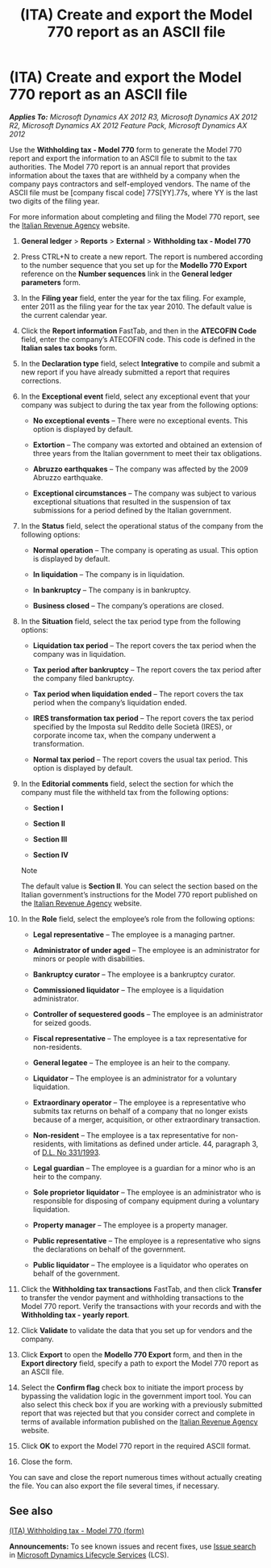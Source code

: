 ﻿---
title: (ITA) Create and export the Model 770 report as an ASCII file
TOCTitle: (ITA) Create and export the Model 770 report as an ASCII file
ms:assetid: 933893a6-abeb-42dd-b915-2d212838471e
ms:mtpsurl: https://technet.microsoft.com/en-us/library/Hh528493(v=AX.60)
ms:contentKeyID: 37835229
ms.date: 04/18/2014
mtps_version: v=AX.60
f1_keywords:
- Italy
- ASCII file
- Modello 770
---

# (ITA) Create and export the Model 770 report as an ASCII file 


_**Applies To:** Microsoft Dynamics AX 2012 R3, Microsoft Dynamics AX 2012 R2, Microsoft Dynamics AX 2012 Feature Pack, Microsoft Dynamics AX 2012_

Use the **Withholding tax - Model 770** form to generate the Model 770 report and export the information to an ASCII file to submit to the tax authorities. The Model 770 report is an annual report that provides information about the taxes that are withheld by a company when the company pays contractors and self-employed vendors. The name of the ASCII file must be \[company fiscal code\] 77S\[YY\].77s, where YY is the last two digits of the filing year.

For more information about completing and filing the Model 770 report, see the [Italian Revenue Agency](http://www.agenziaentrate.gov.it/wps/wcm/connect/nsilib/nsi/strumenti/modelli/modelli+di+dichiarazione+2010/770_2010+semplificato/) website.

1.  **General ledger** \> **Reports** \> **External** \> **Withholding tax - Model 770**

2.  Press CTRL+N to create a new report. The report is numbered according to the number sequence that you set up for the **Modello 770 Export** reference on the **Number sequences** link in the **General ledger parameters** form.

3.  In the **Filing year** field, enter the year for the tax filing. For example, enter 2011 as the filing year for the tax year 2010. The default value is the current calendar year.

4.  Click the **Report information** FastTab, and then in the **ATECOFIN Code** field, enter the company’s ATECOFIN code. This code is defined in the **Italian sales tax books** form.

5.  In the **Declaration type** field, select **Integrative** to compile and submit a new report if you have already submitted a report that requires corrections.

6.  In the **Exceptional event** field, select any exceptional event that your company was subject to during the tax year from the following options:
    
      - **No exceptional events** – There were no exceptional events. This option is displayed by default.
    
      - **Extortion** – The company was extorted and obtained an extension of three years from the Italian government to meet their tax obligations.
    
      - **Abruzzo earthquakes** – The company was affected by the 2009 Abruzzo earthquake.
    
      - **Exceptional circumstances** – The company was subject to various exceptional situations that resulted in the suspension of tax submissions for a period defined by the Italian government.

7.  In the **Status** field, select the operational status of the company from the following options:
    
      - **Normal operation** – The company is operating as usual. This option is displayed by default.
    
      - **In liquidation** – The company is in liquidation.
    
      - **In bankruptcy** – The company is in bankruptcy.
    
      - **Business closed** – The company’s operations are closed.

8.  In the **Situation** field, select the tax period type from the following options:
    
      - **Liquidation tax period** – The report covers the tax period when the company was in liquidation.
    
      - **Tax period after bankruptcy** – The report covers the tax period after the company filed bankruptcy.
    
      - **Tax period when liquidation ended** – The report covers the tax period when the company’s liquidation ended.
    
      - **IRES transformation tax period** – The report covers the tax period specified by the Imposta sul Reddito delle Società (IRES), or corporate income tax, when the company underwent a transformation.
    
      - **Normal tax period** – The report covers the usual tax period. This option is displayed by default.

9.  In the **Editorial comments** field, select the section for which the company must file the withheld tax from the following options:
    
      - **Section I**
    
      - **Section II**
    
      - **Section III**
    
      - **Section IV**
    

    > [!NOTE]
    > <P>The default value is <STRONG>Section II</STRONG>. You can select the section based on the Italian government’s instructions for the Model 770 report published on the <A href="http://www.agenziaentrate.gov.it/wps/wcm/connect/nsilib/nsi/strumenti/modelli/modelli+di+dichiarazione+2010/770_2010+semplificato/">Italian Revenue Agency</A> website.</P>



10. In the **Role** field, select the employee’s role from the following options:
    
      - **Legal representative** – The employee is a managing partner.
    
      - **Administrator of under aged** – The employee is an administrator for minors or people with disabilities.
    
      - **Bankruptcy curator** – The employee is a bankruptcy curator.
    
      - **Commissioned liquidator** – The employee is a liquidation administrator.
    
      - **Controller of sequestered goods** – The employee is an administrator for seized goods.
    
      - **Fiscal representative** – The employee is a tax representative for non-residents.
    
      - **General legatee** – The employee is an heir to the company.
    
      - **Liquidator** – The employee is an administrator for a voluntary liquidation.
    
      - **Extraordinary operator** – The employee is a representative who submits tax returns on behalf of a company that no longer exists because of a merger, acquisition, or other extraordinary transaction.
    
      - **Non-resident** – The employee is a tax representative for non-residents, with limitations as defined under article. 44, paragraph 3, of [D.L. No 331/1993](http://www.agenziaentrate.gov.it/wps/wcm/connect/nsilib/nsi/strumenti/studi+di+settore/normativa+prassi+e+giurisprudenza/leggi%2c+decreti+e+provvedimenti/archivio+leggi+provv+studi+settore/anni+precedenti+1999+-+1993/studi+di+settore+-+prime+norme).
    
      - **Legal guardian** – The employee is a guardian for a minor who is an heir to the company.
    
      - **Sole proprietor liquidator** – The employee is an administrator who is responsible for disposing of company equipment during a voluntary liquidation.
    
      - **Property manager** – The employee is a property manager.
    
      - **Public representative** – The employee is a representative who signs the declarations on behalf of the government.
    
      - **Public liquidator** – The employee is a liquidator who operates on behalf of the government.

11. Click the **Withholding tax transactions** FastTab, and then click **Transfer** to transfer the vendor payment and withholding transactions to the Model 770 report. Verify the transactions with your records and with the **Withholding tax - yearly report**.

12. Click **Validate** to validate the data that you set up for vendors and the company.

13. Click **Export** to open the **Modello 770 Export** form, and then in the **Export directory** field, specify a path to export the Model 770 report as an ASCII file.

14. Select the **Confirm flag** check box to initiate the import process by bypassing the validation logic in the government import tool. You can also select this check box if you are working with a previously submitted report that was rejected but that you consider correct and complete in terms of available information published on the [Italian Revenue Agency](http://www.agenziaentrate.gov.it/wps/wcm/connect/nsilib/nsi/strumenti/modelli/modelli+di+dichiarazione+2010/770_2010+semplificato/) website.

15. Click **OK** to export the Model 770 report in the required ASCII format.

16. Close the form.

You can save and close the report numerous times without actually creating the file. You can also export the file several times, if necessary.

## See also

[(ITA) Withholding tax - Model 770 (form)](https://technet.microsoft.com/en-us/library/hh706143\(v=ax.60\))

  
**Announcements:** To see known issues and recent fixes, use [Issue search](http://go.microsoft.com/fwlink/?linkid=389258) in [Microsoft Dynamics Lifecycle Services](http://go.microsoft.com/fwlink/?linkid=306505) (LCS).

